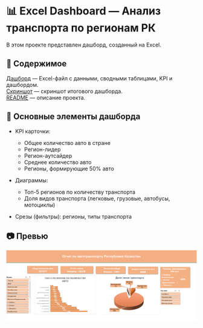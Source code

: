 # 📊 Excel Dashboard — Анализ транспорта по регионам РК

В этом проекте представлен дашборд, созданный на Excel.  

## 📂 Содержимое
[Дашборд](./Excel%20Project%20Dashboard.xlsx) — Excel-файл с данными, сводными таблицами, KPI и дашбордом.  
[Скриншот](./Дашборд.png) — скриншот итогового дашборда.  
[README](./README.md) — описание проекта.

## 🔎 Основные элементы дашборда
- KPI карточки:  
  - Общее количество авто в стране  
  - Регион-лидер  
  - Регион-аутсайдер
  - Среднее количество авто
  - Регионы, формирующие 50% авто

- Диаграммы:  
  - Топ-5 регионов по количеству транспорта  
  - Доля видов транспорта (легковые, грузовые, автобусы, мотоциклы)  

- Срезы (фильтры): регионы, типы транспорта  

## 📷 Превью
![Скрин дашборда](./Дашборд.png)
